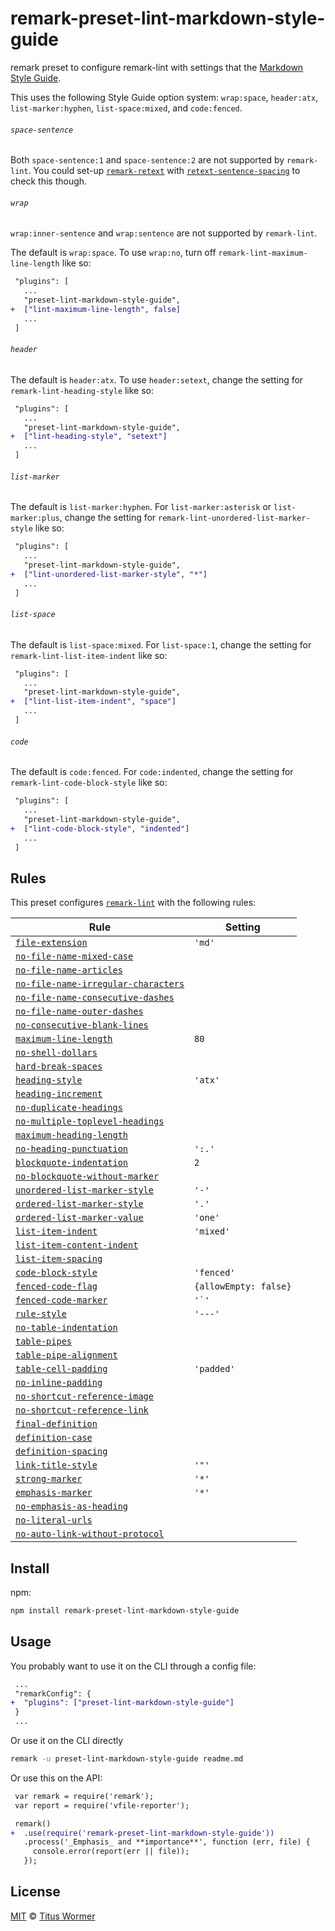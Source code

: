 <!--This file is generated-->

# remark-preset-lint-markdown-style-guide

remark preset to configure remark-lint with settings that the
[Markdown Style Guide](http://www.cirosantilli.com/markdown-style-guide/).

This uses the following Style Guide option system: `wrap:space`,
`header:atx`, `list-marker:hyphen`, `list-space:mixed`, and
`code:fenced`.

###### `space-sentence`

Both `space-sentence:1` and `space-sentence:2` are not supported
by `remark-lint`.  You could set-up
[`remark-retext`](https://github.com/wooorm/remark-retext) with
[`retext-sentence-spacing`](https://github.com/wooorm/retext-sentence-spacing)
to check this though.

###### `wrap`

`wrap:inner-sentence` and `wrap:sentence` are not supported by
`remark-lint`.

The default is `wrap:space`.  To use `wrap:no`, turn off
`remark-lint-maximum-line-length` like so:

```diff
 "plugins": [
   ...
   "preset-lint-markdown-style-guide",
+  ["lint-maximum-line-length", false]
   ...
 ]
```

###### `header`

The default is `header:atx`.  To use `header:setext`, change the
setting for `remark-lint-heading-style` like so:

```diff
 "plugins": [
   ...
   "preset-lint-markdown-style-guide",
+  ["lint-heading-style", "setext"]
   ...
 ]
```

###### `list-marker`

The default is `list-marker:hyphen`.  For `list-marker:asterisk` or
`list-marker:plus`, change the setting for
`remark-lint-unordered-list-marker-style` like so:

```diff
 "plugins": [
   ...
   "preset-lint-markdown-style-guide",
+  ["lint-unordered-list-marker-style", "*"]
   ...
 ]
```

###### `list-space`

The default is `list-space:mixed`.  For `list-space:1`, change the
setting for `remark-lint-list-item-indent` like so:

```diff
 "plugins": [
   ...
   "preset-lint-markdown-style-guide",
+  ["lint-list-item-indent", "space"]
   ...
 ]
```

###### `code`

The default is `code:fenced`.  For `code:indented`, change the setting
for `remark-lint-code-block-style` like so:

```diff
 "plugins": [
   ...
   "preset-lint-markdown-style-guide",
+  ["lint-code-block-style", "indented"]
   ...
 ]
```

## Rules

This preset configures [`remark-lint`](https://github.com/wooorm/remark-lint) with the following rules:

| Rule | Setting |
| ---- | ------- |
| [`file-extension`](https://github.com/wooorm/remark-lint/tree/master/packages/remark-lint-file-extension) | `'md'` |
| [`no-file-name-mixed-case`](https://github.com/wooorm/remark-lint/tree/master/packages/remark-lint-no-file-name-mixed-case) |  |
| [`no-file-name-articles`](https://github.com/wooorm/remark-lint/tree/master/packages/remark-lint-no-file-name-articles) |  |
| [`no-file-name-irregular-characters`](https://github.com/wooorm/remark-lint/tree/master/packages/remark-lint-no-file-name-irregular-characters) |  |
| [`no-file-name-consecutive-dashes`](https://github.com/wooorm/remark-lint/tree/master/packages/remark-lint-no-file-name-consecutive-dashes) |  |
| [`no-file-name-outer-dashes`](https://github.com/wooorm/remark-lint/tree/master/packages/remark-lint-no-file-name-outer-dashes) |  |
| [`no-consecutive-blank-lines`](https://github.com/wooorm/remark-lint/tree/master/packages/remark-lint-no-consecutive-blank-lines) |  |
| [`maximum-line-length`](https://github.com/wooorm/remark-lint/tree/master/packages/remark-lint-maximum-line-length) | `80` |
| [`no-shell-dollars`](https://github.com/wooorm/remark-lint/tree/master/packages/remark-lint-no-shell-dollars) |  |
| [`hard-break-spaces`](https://github.com/wooorm/remark-lint/tree/master/packages/remark-lint-hard-break-spaces) |  |
| [`heading-style`](https://github.com/wooorm/remark-lint/tree/master/packages/remark-lint-heading-style) | `'atx'` |
| [`heading-increment`](https://github.com/wooorm/remark-lint/tree/master/packages/remark-lint-heading-increment) |  |
| [`no-duplicate-headings`](https://github.com/wooorm/remark-lint/tree/master/packages/remark-lint-no-duplicate-headings) |  |
| [`no-multiple-toplevel-headings`](https://github.com/wooorm/remark-lint/tree/master/packages/remark-lint-no-multiple-toplevel-headings) |  |
| [`maximum-heading-length`](https://github.com/wooorm/remark-lint/tree/master/packages/remark-lint-maximum-heading-length) |  |
| [`no-heading-punctuation`](https://github.com/wooorm/remark-lint/tree/master/packages/remark-lint-no-heading-punctuation) | `':.'` |
| [`blockquote-indentation`](https://github.com/wooorm/remark-lint/tree/master/packages/remark-lint-blockquote-indentation) | `2` |
| [`no-blockquote-without-marker`](https://github.com/wooorm/remark-lint/tree/master/packages/remark-lint-no-blockquote-without-marker) |  |
| [`unordered-list-marker-style`](https://github.com/wooorm/remark-lint/tree/master/packages/remark-lint-unordered-list-marker-style) | `'-'` |
| [`ordered-list-marker-style`](https://github.com/wooorm/remark-lint/tree/master/packages/remark-lint-ordered-list-marker-style) | `'.'` |
| [`ordered-list-marker-value`](https://github.com/wooorm/remark-lint/tree/master/packages/remark-lint-ordered-list-marker-value) | `'one'` |
| [`list-item-indent`](https://github.com/wooorm/remark-lint/tree/master/packages/remark-lint-list-item-indent) | `'mixed'` |
| [`list-item-content-indent`](https://github.com/wooorm/remark-lint/tree/master/packages/remark-lint-list-item-content-indent) |  |
| [`list-item-spacing`](https://github.com/wooorm/remark-lint/tree/master/packages/remark-lint-list-item-spacing) |  |
| [`code-block-style`](https://github.com/wooorm/remark-lint/tree/master/packages/remark-lint-code-block-style) | `'fenced'` |
| [`fenced-code-flag`](https://github.com/wooorm/remark-lint/tree/master/packages/remark-lint-fenced-code-flag) | `{allowEmpty: false}` |
| [`fenced-code-marker`](https://github.com/wooorm/remark-lint/tree/master/packages/remark-lint-fenced-code-marker) | ``'`'`` |
| [`rule-style`](https://github.com/wooorm/remark-lint/tree/master/packages/remark-lint-rule-style) | `'---'` |
| [`no-table-indentation`](https://github.com/wooorm/remark-lint/tree/master/packages/remark-lint-no-table-indentation) |  |
| [`table-pipes`](https://github.com/wooorm/remark-lint/tree/master/packages/remark-lint-table-pipes) |  |
| [`table-pipe-alignment`](https://github.com/wooorm/remark-lint/tree/master/packages/remark-lint-table-pipe-alignment) |  |
| [`table-cell-padding`](https://github.com/wooorm/remark-lint/tree/master/packages/remark-lint-table-cell-padding) | `'padded'` |
| [`no-inline-padding`](https://github.com/wooorm/remark-lint/tree/master/packages/remark-lint-no-inline-padding) |  |
| [`no-shortcut-reference-image`](https://github.com/wooorm/remark-lint/tree/master/packages/remark-lint-no-shortcut-reference-image) |  |
| [`no-shortcut-reference-link`](https://github.com/wooorm/remark-lint/tree/master/packages/remark-lint-no-shortcut-reference-link) |  |
| [`final-definition`](https://github.com/wooorm/remark-lint/tree/master/packages/remark-lint-final-definition) |  |
| [`definition-case`](https://github.com/wooorm/remark-lint/tree/master/packages/remark-lint-definition-case) |  |
| [`definition-spacing`](https://github.com/wooorm/remark-lint/tree/master/packages/remark-lint-definition-spacing) |  |
| [`link-title-style`](https://github.com/wooorm/remark-lint/tree/master/packages/remark-lint-link-title-style) | `'"'` |
| [`strong-marker`](https://github.com/wooorm/remark-lint/tree/master/packages/remark-lint-strong-marker) | `'*'` |
| [`emphasis-marker`](https://github.com/wooorm/remark-lint/tree/master/packages/remark-lint-emphasis-marker) | `'*'` |
| [`no-emphasis-as-heading`](https://github.com/wooorm/remark-lint/tree/master/packages/remark-lint-no-emphasis-as-heading) |  |
| [`no-literal-urls`](https://github.com/wooorm/remark-lint/tree/master/packages/remark-lint-no-literal-urls) |  |
| [`no-auto-link-without-protocol`](https://github.com/wooorm/remark-lint/tree/master/packages/remark-lint-no-auto-link-without-protocol) |  |

## Install

npm:

```sh
npm install remark-preset-lint-markdown-style-guide
```

## Usage

You probably want to use it on the CLI through a config file:

```diff
 ...
 "remarkConfig": {
+  "plugins": ["preset-lint-markdown-style-guide"]
 }
 ...
```

Or use it on the CLI directly

```sh
remark -u preset-lint-markdown-style-guide readme.md
```

Or use this on the API:

```diff
 var remark = require('remark');
 var report = require('vfile-reporter');

 remark()
+  .use(require('remark-preset-lint-markdown-style-guide'))
   .process('_Emphasis_ and **importance**', function (err, file) {
     console.error(report(err || file));
   });
```

## License

[MIT](https://github.com/wooorm/remark-lint/blob/master/LICENSE) © [Titus Wormer](http://wooorm.com)
